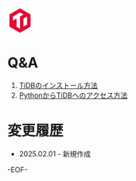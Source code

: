 <img src="imgs/58058301.png" width="10%">

# Q&A
1. [TiDBのインストール方法](install.md)
1. [PythonからTiDBへのアクセス方法](connection.md)

# 変更履歴
* 2025.02.01 - 新規作成

-EOF-
